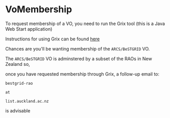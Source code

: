 # VoMembership

To request membership of a VO, you need to run the Grix tool (this is a Java Web Start application)

Instructions for using Grix can be found [here](grid-tools.md)

Chances are you'll be wanting membership of the `ARCS/BeSTGRID` VO.

The `ARCS/BeSTGRID` VO is adminstered by a subset of the RAOs in New Zealand so,

once you have requested membership through Grix, a follow-up email to:

`bestgrid-rao`

`at`

`list.auckland.ac.nz`

is advisable

